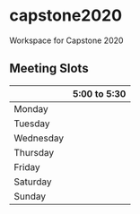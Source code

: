 # capstone2020
Workspace for Capstone 2020


## Meeting Slots

| | 5:00 to 5:30 |
|--|--|
| Monday | |
| Tuesday | |
| Wednesday | |
| Thursday | |
| Friday | |
| Saturday | |
| Sunday | |
